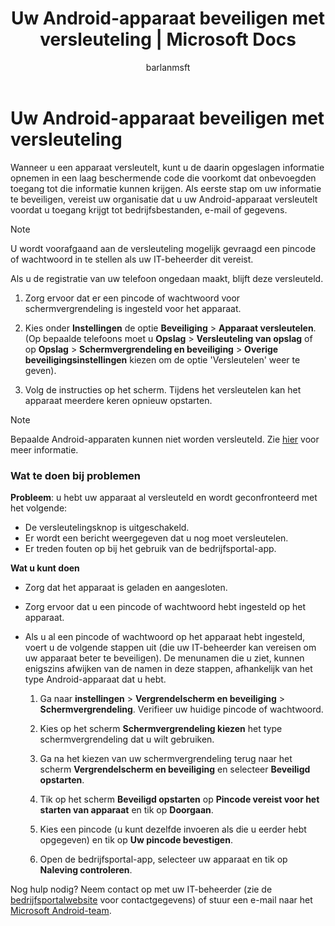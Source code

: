 ﻿---
title: Uw Android-apparaat beveiligen met versleuteling | Microsoft Docs
description: Uw Android-apparaat beveiligen
keywords: 
author: barlanmsft
ms.author: barlan
manager: angrobe
ms.date: 08/16/2017
ms.topic: article
ms.prod: 
ms.service: microsoft-intune
ms.technology: 
ms.assetid: d4430e92-04cc-48e9-a77a-81b95a90b6b3
searchScope: User help
ROBOTS: 
ms.reviewer: arnab
ms.suite: ems
ms.custom: intune-enduser
ms.openlocfilehash: fe406fe2deb89fca1f3ab9d949ea78b779ee13af
ms.sourcegitcommit: eb726c7e3a6e7defb74e69861447c96de0d1bb65
ms.translationtype: HT
ms.contentlocale: nl-NL
ms.lasthandoff: 08/17/2017
---
# <a name="how-to-protect-your-android-device-using-encryption"></a>Uw Android-apparaat beveiligen met versleuteling

Wanneer u een apparaat versleutelt, kunt u de daarin opgeslagen informatie opnemen in een laag beschermende code die voorkomt dat onbevoegden toegang tot die informatie kunnen krijgen. Als eerste stap om uw informatie te beveiligen, vereist uw organisatie dat u uw Android-apparaat versleutelt voordat u toegang krijgt tot bedrijfsbestanden, e-mail of gegevens.

> [!Note]
> U wordt voorafgaand aan de versleuteling mogelijk gevraagd een pincode of wachtwoord in te stellen als uw IT-beheerder dit vereist.

Als u de registratie van uw telefoon ongedaan maakt, blijft deze versleuteld.

1.  Zorg ervoor dat er een pincode of wachtwoord voor schermvergrendeling is ingesteld voor het apparaat.

2.  Kies onder **Instellingen** de optie **Beveiliging**  >  **Apparaat versleutelen**.
    (Op bepaalde telefoons moet u **Opslag** > **Versleuteling van opslag** of op **Opslag** > **Schermvergrendeling en beveiliging** > **Overige beveiligingsinstellingen** kiezen om de optie 'Versleutelen' weer te geven).

3.  Volg de instructies op het scherm. Tijdens het versleutelen kan het apparaat meerdere keren opnieuw opstarten.

> [!Note]
> Bepaalde Android-apparaten kunnen niet worden versleuteld. Zie [hier](your-device-appears-encrypted-but-cp-says-otherwise-android.md) voor meer informatie.

### <a name="what-to-do-if-you-have-issues"></a>Wat te doen bij problemen
**Probleem**: u hebt uw apparaat al versleuteld en wordt geconfronteerd met het volgende:

- De versleutelingsknop is uitgeschakeld.
- Er wordt een bericht weergegeven dat u nog moet versleutelen.
- Er treden fouten op bij het gebruik van de bedrijfsportal-app.

**Wat u kunt doen**

- Zorg dat het apparaat is geladen en aangesloten.
- Zorg ervoor dat u een pincode of wachtwoord hebt ingesteld op het apparaat.
- Als u al een pincode of wachtwoord op het apparaat hebt ingesteld, voert u de volgende stappen uit (die uw IT-beheerder kan vereisen om uw apparaat beter te beveiligen). De menunamen die u ziet, kunnen enigszins afwijken van de namen in deze stappen, afhankelijk van het type Android-apparaat dat u hebt.

    1. Ga naar **instellingen** > **Vergrendelscherm en beveiliging** > **Schermvergrendeling**. Verifieer uw huidige pincode of wachtwoord.

    2. Kies op het scherm **Schermvergrendeling kiezen** het type schermvergrendeling dat u wilt gebruiken. 

    3. Ga na het kiezen van uw schermvergrendeling terug naar het scherm **Vergrendelscherm en beveiliging** en selecteer **Beveiligd opstarten**. 
    
    4. Tik op het scherm **Beveiligd opstarten** op **Pincode vereist voor het starten van apparaat** en tik op **Doorgaan**.

    5. Kies een pincode (u kunt dezelfde invoeren als die u eerder hebt opgegeven) en tik op **Uw pincode bevestigen**.

    6. Open de bedrijfsportal-app, selecteer uw apparaat en tik op **Naleving controleren**.

Nog hulp nodig? Neem contact op met uw IT-beheerder (zie de [bedrijfsportalwebsite](http://portal.manage.microsoft.com) voor contactgegevens) of stuur een e-mail naar het <a href="mailto:wintunedroidfbk@microsoft.com?subject=I'm having trouble with encryption on my Android device&body=Describe the issue you're experiencing here.">Microsoft Android-team</a>.
